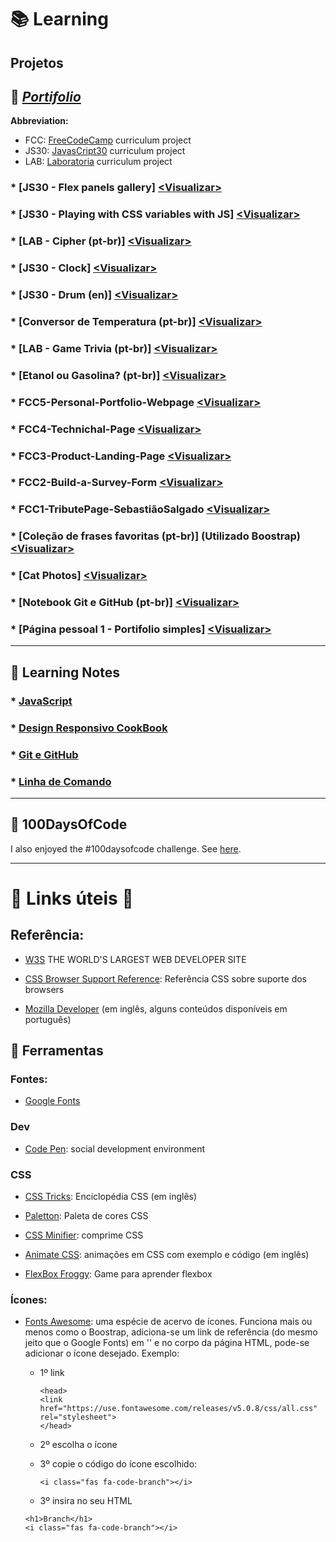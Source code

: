 # :books: Learning 

## Projetos

## :pushpin: *[Portifolio](https://hlays.github.io/FreeCodeCamp/Responsive-Web-Design-Projects/FCC5-Personal-Portfolio-Webpage/)*


**Abbreviation:**
- FCC:  [FreeCodeCamp](https://www.freecodecamp.org/) curriculum project
- JS30:  [JavasCript30](https://javascript30.com/) curriculum project
- LAB:  [Laboratoria](http://laboratoria.la/) curriculum project


### * [JS30 - Flex panels gallery] [<Visualizar\>](https://hlays.github.io/learning-web/js30-flex-panels-gallery/)

### * [JS30 - Playing with CSS variables with JS] [<Visualizar\>](https://hlays.github.io/learning-web/js30-playing-with-css-var/)

### * [LAB - Cipher (pt-br)] [<Visualizar\>](https://hlays.github.io/caesar-cipher/src/index.html)

### * [JS30 - Clock] [<Visualizar\>](https://hlays.github.io/learning-web/JS30-clock/)

### * [JS30 - Drum (en)] [<Visualizar\>](https://hlays.github.io/learning-web/JS30-Drum/)

### * [Conversor de Temperatura (pt-br)] [<Visualizar\>](https://hlays.github.io/learning-web/Projeto-Conversor-de-Temperatura/)

### * [LAB - Game Trivia (pt-br)] [<Visualizar\>](https://hlays.github.io/learning-web/Projeto_Trivia/)

### * [Etanol ou Gasolina? (pt-br)] [<Visualizar\>](https://hlays.github.io/learning-web/Projeto-Etanol-ou-Gasolina/)

### * FCC5-Personal-Portfolio-Webpage [<Visualizar\>](https://hlays.github.io/FreeCodeCamp/Responsive-Web-Design-Projects/FCC5-Personal-Portfolio-Webpage/)

### * FCC4-Technichal-Page [<Visualizar\>](https://hlays.github.io/FreeCodeCamp/Responsive-Web-Design-Projects/FCC4-Technichal-Page/)

### * FCC3-Product-Landing-Page [<Visualizar\>](https://hlays.github.io/FreeCodeCamp/Responsive-Web-Design-Projects/FCC3-Product-Landing-Page/)

### * FCC2-Build-a-Survey-Form [<Visualizar\>](https://hlays.github.io/FreeCodeCamp/Responsive-Web-Design-Projects/FCC2-Build-a-Survey-Form/)

### * FCC1-TributePage-SebastiãoSalgado [<Visualizar\>](https://hlays.github.io/FreeCodeCamp/Responsive-Web-Design-Projects/FCC1-TributePage-SebastiaoSalgado/)

### * [Coleção de frases favoritas (pt-br)] (Utilizado Boostrap) [<Visualizar\>](https://hlays.github.io/learning-web/Frases-com-Bootstrap/)

### * [Cat Photos] [<Visualizar\>](https://hlays.github.io/learning-web/Cats-Photos/)

### * [Notebook Git e GitHub (pt-br)] [<Visualizar\>](https://hlays.github.io/learning-web/Git-GitHub-MyNotebook/)

### * [Página pessoal 1 - Portifolio simples] [<Visualizar\>](https://hlays.github.io/learning-web/Pagina-Pessoal-1/)


---

## :round_pushpin: Learning Notes

### * [JavaScript](https://github.com/hlays/learning-web/tree/master/learning-js)
### * [Design Responsivo CookBook](https://github.com/hlays/learning-web/blob/master/learning-css/design-reponsivo-receita.md)
### * [Git e GitHub](https://github.com/hlays/learning-web/tree/master/Git-GitHub-MyNotebook)
### * [Linha de Comando](https://github.com/hlays/linha-de-comando)

---

## :round_pushpin: 100DaysOfCode

I also enjoyed the #100daysofcode challenge. See [here](https://github.com/hlays/100-days-of-code).

---

# :link: Links úteis :link:

## Referência: 
- [W3S](https://www.w3schools.com/) THE WORLD'S LARGEST WEB DEVELOPER SITE

- [CSS Browser Support Reference](https://www.w3schools.com/cssref/css3_browsersupport.asp): Referência CSS sobre suporte dos browsers

- [Mozilla Developer](https://developer.mozilla.org/) (em inglês, alguns conteúdos disponíveis em português)


## :wrench: Ferramentas 

### Fontes:

- [Google Fonts](https://fonts.google.com/)


### Dev

- [Code Pen](https://codepen.io/): social development environment

### CSS

- [CSS Tricks](https://css-tricks.com/): Enciclopédia CSS (em inglês)

- [Paletton](http://paletton.com/#uid=1000u0kllllaFw0g0qFqFg0w0aF): Paleta de cores CSS

- [CSS Minifier](https://cssminifier.com/): comprime CSS

- [Animate CSS](https://daneden.github.io/animate.css/): animações em CSS com exemplo e código (em inglês)

- [FlexBox Froggy](https://flexboxfroggy.com/): Game para aprender flexbox

### Ícones:

- [Fonts Awesome](https://fontawesome.com/icons?d=gallery): uma espécie de acervo de ícones. Funciona mais ou menos como o Boostrap, adiciona-se um link de referência (do mesmo jeito que o Google Fonts) em '<head>' e no corpo da página HTML, pode-se adicionar o ícone desejado. Exemplo: 

    - 1º link
        ```
        <head>
        <link href="https://use.fontawesome.com/releases/v5.0.8/css/all.css" rel="stylesheet">
        </head>
        ```

    - 2º escolha o ícone 
    
    - 3º copie o código do ícone escolhido:
        ```
        <i class="fas fa-code-branch"></i>
        ```

    - 3º insira no seu HTML
    
    ```
    <h1>Branch</h1>
    <i class="fas fa-code-branch"></i>
    ```

